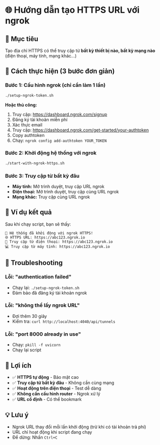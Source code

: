 # 🌐 Hướng dẫn tạo HTTPS URL với ngrok

## 🎯 Mục tiêu
Tạo địa chỉ HTTPS có thể truy cập từ **bất kỳ thiết bị nào, bất kỳ mạng nào** (điện thoại, máy tính, mạng khác...)

## 🚀 Cách thực hiện (3 bước đơn giản)

### **Bước 1: Cấu hình ngrok (chỉ cần làm 1 lần)**
```bash
./setup-ngrok-token.sh
```

**Hoặc thủ công:**
1. Truy cập: https://dashboard.ngrok.com/signup
2. Đăng ký tài khoản miễn phí
3. Xác thực email
4. Truy cập: https://dashboard.ngrok.com/get-started/your-authtoken
5. Copy authtoken
6. Chạy: `ngrok config add-authtoken YOUR_TOKEN`

### **Bước 2: Khởi động hệ thống với ngrok**
```bash
./start-with-ngrok-https.sh
```

### **Bước 3: Truy cập từ bất kỳ đâu**
- **Máy tính:** Mở trình duyệt, truy cập URL ngrok
- **Điện thoại:** Mở trình duyệt, truy cập cùng URL ngrok
- **Mạng khác:** Truy cập cùng URL ngrok

## 📱 Ví dụ kết quả

Sau khi chạy script, bạn sẽ thấy:
```
🎉 Hệ thống đã khởi động với ngrok HTTPS!
🌐 HTTPS URL: https://abc123.ngrok.io
📱 Truy cập từ điện thoại: https://abc123.ngrok.io
💻 Truy cập từ máy tính: https://abc123.ngrok.io
```

## 🔧 Troubleshooting

### Lỗi: "authentication failed"
- Chạy lại: `./setup-ngrok-token.sh`
- Đảm bảo đã đăng ký tài khoản ngrok

### Lỗi: "không thể lấy ngrok URL"
- Đợi thêm 30 giây
- Kiểm tra: `curl http://localhost:4040/api/tunnels`

### Lỗi: "port 8000 already in use"
- Chạy: `pkill -f uvicorn`
- Chạy lại script

## 🎯 Lợi ích

- ✅ **HTTPS tự động** - Bảo mật cao
- ✅ **Truy cập từ bất kỳ đâu** - Không cần cùng mạng
- ✅ **Hoạt động trên điện thoại** - Test dễ dàng
- ✅ **Không cần cấu hình router** - Ngrok xử lý
- ✅ **URL cố định** - Có thể bookmark

## 💡 Lưu ý

- Ngrok URL thay đổi mỗi lần khởi động (trừ khi có tài khoản trả phí)
- URL chỉ hoạt động khi script đang chạy
- Để dừng: Nhấn `Ctrl+C`


